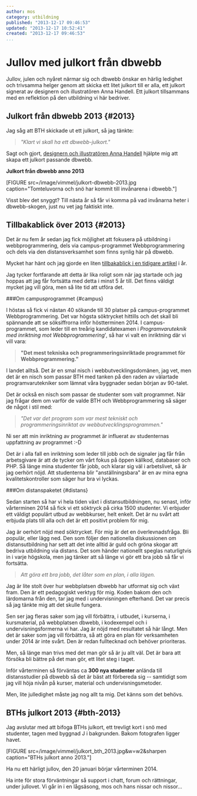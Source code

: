 ```yaml
---
author: mos
category: utbildning
published: "2013-12-17 09:46:53"
updated: "2013-12-17 10:52:41"
created: "2013-12-17 09:46:53"
...
```

Jullov med julkort från dbwebb
==================================

Jullov, julen och nyåret närmar sig och dbwebb önskar en härlig ledighet och trivsamma helger genom att skicka ett litet julkort till er alla, ett julkort signerat av designern och illustratören Anna Handell. Ett julkort tillsammans med en reflektion på den utbildning vi här bedriver.

<!--more-->



Julkort från dbwebb 2013 {#2013}
-------------------------------------------

Jag såg att BTH skickade ut ett julkort, så jag tänkte:

> *"Klart vi skall ha ett dbwebb-julkort."* 

Sagt och gjort, [designern och illustratören Anna Handell](http://montage.se/) hjälpte mig att skapa ett julkort passande dbwebb.

**Julkort från dbwebb anno 2013**

[FIGURE src=/image/vimmel/julkort-dbwebb-2013.jpg caption="Tomteluvorna och snö har kommit till invånarena i dbwebb."]

Visst blev det snyggt? Till nästa år så får vi komma på vad invånarna heter i dbwebb-skogen, just nu vet jag faktiskt inte.



Tillbakablick över 2013 {#2013}
-------------------------------------------

Det är nu fem år sedan jag fick möjlighet att fokusera på utbildning i webbprogrammering, dels via campus-programmet Webbprogrammering och dels via den distansverksamhet som finns synlig här på dbwebb.

Mycket har hänt och jag gjorde en liten [tillbakablick i en tidigare artikel](blogg/anmal-dig-till-varen-2014-och-las-pa-om-vad-kurspaketet-handlar-om) i år.

Jag tycker fortfarande att detta är lika roligt som när jag startade och jag hoppas att jag får fortsätta med detta i minst 5 år till. Det finns väldigt mycket jag vill göra, men så lite tid att utföra det. 



###Om campusprogrammet {#campus}

I höstas så fick vi nästan 40 sökande till 30 platser på campus-programmet Webbprogrammering. Det var högsta söktrycket hittills och det skall bli spännande att se söksiffrorna inför höstterminen 2014. I campus-programmet, som leder till en treårig kandidatexamen i *Programvaruteknik med inriktning mot Webbprogrammering*', så har vi valt en inriktning där vi vill vara:

> **"Det mest tekniska och programmeringsinriktade programmet för Webbprogrammering."**

I landet alltså. Det är en smal nisch i webbutvecklingsdomänen, jag vet, men det är en nisch som passar BTH med tanken på den raden av välartade programvarutekniker som lämnat våra byggnader sedan början av 90-talet.

Det är också en nisch som passar de studenter som valt programmet. När jag frågar dem om varför de valde BTH och Webbprogrammering så säger de något i stil med:

> *"Det var det program som var mest tekniskt och programmeringsinriktat av webbutvecklingsprogrammen."*

Ni ser att min inriktning av programmet är influerat av studenternas uppfattning av programmet :-D

Det är i alla fall en inriktning som leder till jobb och de signaler jag får från arbetsgivare är att de tycker om vårt fokus på öppen källkod, databaser och PHP. Så länge mina studenter får jobb, och klarar sig väl i arbetslivet, så är jag oerhört nöjd. Att studenterna blir "anställningsbara" är en av mina egna kvalitetskontroller som säger hur bra vi lyckas.



###Om distanspaketet {#distans}

Sedan starten så har vi hela tiden växt i distansutbildningen, nu senast, inför vårterminen 2014 så fick vi ett söktryck på cirka 1500 studenter. Vi erbjuder ett väldigt populärt utbud av webbkurser, helt enkelt. Det är nu svårt att erbjuda plats till alla och det är ett positivt problem för mig.

Jag är oerhört nöjd med söktrycket. För mig är det en överlevnadsfråga. Bli populär, eller lägg ned. Den som följer den nationella diskussionen om distansutbildning har sett att det inte alltid är guld och gröna skogar att bedriva utbildning via distans. Det som händer nationellt speglas naturligtvis in i varje högskola, men jag tänker att så länge vi gör ett bra jobb så får vi fortsätta.

> *Att göra ett bra jobb, det låter som en plan, i alla lägen.*

Jag är lite stolt över hur webbplatsen dbwebb har utformat sig och växt fram. Den är ett pedagogiskt verktyg för mig. Koden bakom den och lärdomarna från den, tar jag med i undervisningen efterhand. Det var precis så jag tänkte mig att det skulle fungera.

Sen ser jag fleras saker som jag vill förbättra, i utbudet, i kurserna, i kursmaterial, på webbplatsen dbwebb, i kodexempel och i undervisningsformerna vi har. Jag är nöjd med resultatet så här långt. Men det är saker som jag vill förbättra, så att göra en plan för verksamheten under 2014 är inte svårt. Den är redan fulltecknad och behöver prioriteras.

Men, så länge man trivs med det man gör så är ju allt väl. Det är bara att försöka bli bättre på det man gör, ett litet steg i taget.

Inför vårterminen så förväntas ca **300 nya studenter** anlända till distansstudier på dbwebb så det är bäst att förbereda sig -- samtidigt som jag vill höja nivån på kurser, material och undervisningsmetoder.

Men, lite julledighet måste jag nog allt ta mig. Det känns som det behövs. 



BTHs julkort 2013 {#bth-2013}
-------------------------------------------

Jag avslutar med att bifoga BTHs julkort, ett trevligt kort i snö med studenter, tagen med byggnad J i bakgrunden. Bakom fotografen ligger havet.

[FIGURE src=/image/vimmel/julkort_bth_2013.jpg&w=w2&sharpen caption="BTHs julkort anno 2013."]

Ha nu ett härligt jullov, den 20 januari börjar vårterminen 2014.

Ha inte för stora förväntningar så support i chatt, forum och rättningar, under jullovet. Vi går in i en lågsäsong, mos och hans nissar och nissor...

